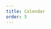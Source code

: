 ```yaml
---
title: Calendar
order: 5
---
```


<div class="calendly-inline-widget" data-url="https://calendly.com/hazelweakly/connect" style="min-width:320px;height:1100px;"></div>
<script data-helmet="calendly-widget" src="https://assets.calendly.com/assets/external/widget.js" async></script>
